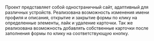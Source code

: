 Проект представляет собой одностраничный сайт, адаптивный для различных устройств. Реализована возможность изменения имени профиля и описания, открытие и закрытие формы по клику на определенные элементы, лайк и удаление карточки. Так же реализована возможность добавлять собственные карточки после заполнения формы по клику на соответствующую кнопку.
